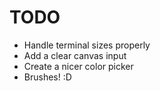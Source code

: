 # TODO

- Handle terminal sizes properly
- Add a clear canvas input
- Create a nicer color picker
- Brushes! :D
